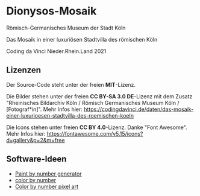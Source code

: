 # Dionysos-Mosaik

Römisch-Germanisches Museum der Stadt Köln

Das Mosaik in einer luxuriösen Stadtvilla des römischen Köln

Coding da Vinci Nieder.Rhein.Land 2021

## Lizenzen

Der Source-Code steht unter der freien **MIT**-Lizenz.

Die Bilder stehen unter der freien **CC BY-SA 3.0 DE**-Lizenz mit dem Zusatz "Rheinisches Bildarchiv Köln / Römisch Germanisches Museum Köln / [Fotograf*in]".
Mehr Infos hier: https://codingdavinci.de/daten/das-mosaik-einer-luxurioesen-stadtvilla-des-roemischen-koeln

Die Icons stehen unter freien **CC BY 4.0**-Lizenz. Danke "Font Awesome".
Mehr Infos hier: https://fontawesome.com/v5.15/icons?d=gallery&p=2&m=free

## Software-Ideen

- [Paint by number generator](https://drake7707.github.io/paintbynumbersgenerator/index.html)
- [color by number](https://jsfiddle.net/shockey8oz/v54dqtgd/)
- [Color by number pixel art](https://codepen.io/mathhulk/pen/VwaXOXR)
